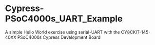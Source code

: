 # Cypress-PSoC4000s_UART_Example
A simple Hello World exercise using serial-UART with the CY8CKIT-145-40XX PSoC4000s Cypress Development Board
